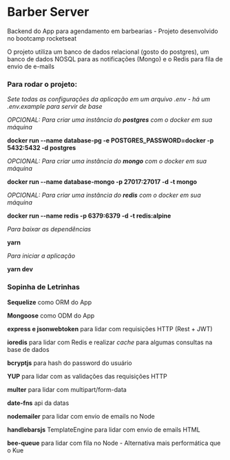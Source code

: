 # Barber Server
Backend do App para agendamento em barbearias - Projeto desenvolvido no bootcamp rocketseat

O projeto utiliza um banco de dados relacional (gosto do postgres), um banco de dados NOSQL para as notificações (Mongo) e o Redis para fila de envio de e-mails


### Para rodar o projeto:

_Sete todas as configurações da aplicação em um arquivo .env - há um .env.example para servir de base_

_OPCIONAL: Para criar uma instância do **postgres** com o docker em sua máquina_

**docker run --name database-pg -e POSTGRES_PASSWORD=docker -p 5432:5432 -d postgres**

_OPCIONAL: Para criar uma instância do **mongo** com o docker em sua máquina_

**docker run --name database-mongo -p 27017:27017 -d -t mongo**

_OPCIONAL: Para criar uma instância do **redis** com o docker em sua máquina_

**docker run --name redis -p 6379:6379 -d -t redis:alpine**

_Para baixar as dependências_

**yarn**

_Para iniciar a aplicação_

**yarn dev**


### Sopinha de Letrinhas

**Sequelize** como ORM do App

**Mongoose** como ODM do App

**express e jsonwebtoken** para lidar com requisições HTTP (Rest + JWT)

**ioredis** para lidar com Redis e realizar _cache_ para algumas consultas na base de dados



**bcryptjs** para hash do password do usuário

**YUP** para lidar com as validações das requisições HTTP

**multer** para lidar com multipart/form-data

**date-fns** api da datas

**nodemailer** para lidar com envio de emails no Node

**handlebarsjs** TemplateEngine para lidar com envio de emails HTML

**bee-queue** para lidar com fila no Node - Alternativa mais performática que o Kue
